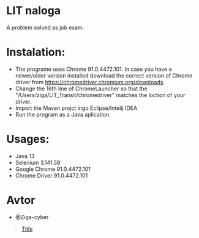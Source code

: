 # LIT naloga
A problem solved as job exam.

# Instalation:
- The programe uses Chrome 91.0.4472.101. In case you have a newer/older version installed download the correct version of Chrome driver from https://chromedriver.chromium.org/downloads.
- Change the 16th line of ChromeLauncher so that the "/Users/ziga/LIT_Transit/chromedriver" matches the loction of your driver.
- Import the Maven projct ingo Eclipse/Intelij IDEA
- Run the program as a Java aplication.

# Usages:
- Java 13
- Selenium 3.141.59
- Google Chrome 91.0.4472.101
- Chrome Driver 91.0.4472.101

# Avtor
- @Ziga-cyber
<blockquote class="imgur-embed-pub" lang="en" data-id="a/UyvqjdX" data-context="false" ><a href="//imgur.com/a/UyvqjdX">Title</a></blockquote><script async src="//s.imgur.com/min/embed.js" charset="utf-8"></script>
